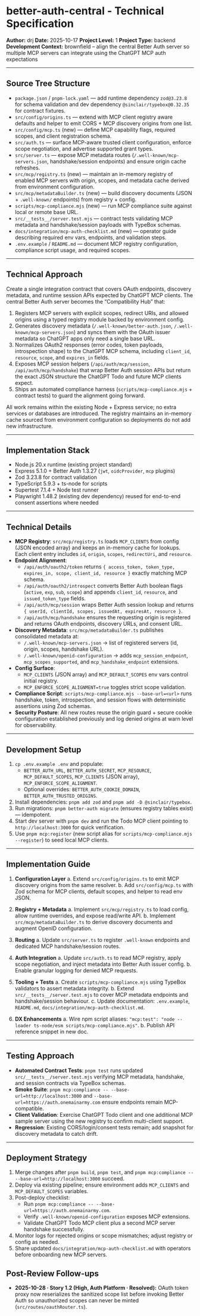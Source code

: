 # better-auth-central - Technical Specification

**Author:** drj
**Date:** 2025-10-17
**Project Level:** 1
**Project Type:** backend
**Development Context:** brownfield – align the central Better Auth server so multiple MCP servers can integrate using the ChatGPT MCP auth expectations

---

## Source Tree Structure

- `package.json` / `pnpm-lock.yaml` — add runtime dependency `zod@3.23.8` for schema validation and dev dependency `@sinclair/typebox@0.32.35` for contract fixtures.
- `src/config/origins.ts` — extend with MCP client registry aware defaults and helper to emit CORS + MCP discovery origins from one list.
- `src/config/mcp.ts` (new) — define MCP capability flags, required scopes, and client registration schema.
- `src/auth.ts` — surface MCP-aware trusted client configuration, enforce scope negotiation, and advertise supported grant types.
- `src/server.ts` — expose MCP metadata routes (`/.well-known/mcp-servers.json`, handshake/session endpoints) and ensure origin cache refreshes.
- `src/mcp/registry.ts` (new) — maintain an in-memory registry of enabled MCP servers with origin, scopes, and metadata cache derived from environment configuration.
- `src/mcp/metadataBuilder.ts` (new) — build discovery documents (JSON + `.well-known/` endpoints) from registry + config.
- `scripts/mcp-compliance.mjs` (new) — run MCP compliance suite against local or remote base URL.
- `src/__tests__/server.test.mjs` — contract tests validating MCP metadata and handshake/session payloads with TypeBox schemas.
- `docs/integration/mcp-auth-checklist.md` (new) — operator guide describing required env vars, endpoints, and validation steps.
- `.env.example` / `README.md` — document MCP registry configuration, compliance script usage, and required scopes.

---

## Technical Approach

Create a single integration contract that covers OAuth endpoints, discovery metadata, and runtime session APIs expected by ChatGPT MCP clients. The central Better Auth server becomes the “Compatibility Hub” that:

1. Registers MCP servers with explicit scopes, redirect URIs, and allowed origins using a typed registry module backed by environment config.
2. Generates discovery metadata (`/.well-known/better-auth.json`, `/.well-known/mcp-servers.json`) and syncs them with the OAuth issuer metadata so ChatGPT apps only need a single base URL.
3. Normalizes OAuth2 responses (error codes, token payloads, introspection shape) to the ChatGPT MCP schema, including `client_id`, `resource`, `scope`, and `expires_in` fields.
4. Exposes MCP session helpers (`/api/auth/mcp/session`, `/api/auth/mcp/handshake`) that wrap Better Auth session APIs but return the exact JSON structure the ChatGPT Todo and future MCP clients expect.
5. Ships an automated compliance harness (`scripts/mcp-compliance.mjs` + contract tests) to guard the alignment going forward.

All work remains within the existing Node + Express service; no extra services or databases are introduced. The registry maintains an in-memory cache sourced from environment configuration so deployments do not add new infrastructure.

---

## Implementation Stack

- Node.js 20.x runtime (existing project standard)
- Express 5.1.0 + Better Auth 1.3.27 (`jwt`, `oidcProvider`, `mcp` plugins)
- Zod 3.23.8 for contract validation
- TypeScript 5.9.3 + ts-node for scripts
- Supertest 7.1.4 + Node test runner
- Playwright 1.48.2 (existing dev dependency) reused for end-to-end consent assertions where needed

---

## Technical Details

- **MCP Registry**: `src/mcp/registry.ts` loads `MCP_CLIENTS` from config (JSON encoded array) and keeps an in-memory cache for lookups. Each client entry includes `id`, `origin`, `scopes`, `redirectUri`, and `resource`.
- **Endpoint Alignment**:
  - `/api/auth/oauth2/token` returns `{ access_token, token_type, expires_in, scope, client_id, resource }` exactly matching MCP schema.
  - `/api/auth/oauth2/introspect` converts Better Auth boolean flags (`active`, `exp`, `sub`, `scope`) and appends `client_id`, `resource`, and `issued_token_type` fields.
  - `/api/auth/mcp/session` wraps Better Auth session lookup and returns `{ userId, clientId, scopes, issuedAt, expiresAt, resource }`.
  - `/api/auth/mcp/handshake` ensures the requesting origin is registered and returns OAuth endpoints, discovery URLs, and consent URL.
- **Discovery Metadata**: `src/mcp/metadataBuilder.ts` publishes consolidated metadata at:
  - `/.well-known/mcp-servers.json` → list of registered servers (id, origin, scopes, handshake URL).
  - `/.well-known/openid-configuration` → adds `mcp_session_endpoint`, `mcp_scopes_supported`, and `mcp_handshake_endpoint` extensions.
- **Config Surface**:
  - `MCP_CLIENTS` (JSON array) and `MCP_DEFAULT_SCOPES` env vars control initial registry.
  - `MCP_ENFORCE_SCOPE_ALIGNMENT=true` toggles strict scope validation.
- **Compliance Script**: `scripts/mcp-compliance.mjs --base-url=<url>` runs handshake, token, introspection, and session flows with deterministic assertions using Zod schemas.
- **Security Posture**: All new routes reuse the origin guard + secure cookie configuration established previously and log denied origins at warn level for observability.

---

## Development Setup

1. `cp .env.example .env` and populate:
   - `BETTER_AUTH_URL`, `BETTER_AUTH_SECRET`, `MCP_RESOURCE`, `MCP_DEFAULT_SCOPES`, `MCP_CLIENTS` (JSON array), `MCP_ENFORCE_SCOPE_ALIGNMENT`.
   - Optional overrides: `BETTER_AUTH_COOKIE_DOMAIN`, `BETTER_AUTH_TRUSTED_ORIGINS`.
2. Install dependencies: `pnpm add zod` and `pnpm add -D @sinclair/typebox`.
3. Run migrations: `pnpm better-auth migrate` (ensures registry tables exist) — idempotent.
4. Start dev server with `pnpm dev` and run the Todo MCP client pointing to `http://localhost:3000` for quick verification.
5. Use `pnpm mcp:register` (new script alias for `scripts/mcp-compliance.mjs --register`) to seed local MCP clients.

---

## Implementation Guide

1. **Configuration Layer**
    a. Extend `src/config/origins.ts` to emit MCP discovery origins from the same resolver.
    b. Add `src/config/mcp.ts` with Zod schema for MCP clients, default scopes, and helper to read env JSON.

2. **Registry + Metadata**
   a. Implement `src/mcp/registry.ts` to load config, allow runtime overrides, and expose read/write API.
   b. Implement `src/mcp/metadataBuilder.ts` to derive discovery documents and augment OpenID configuration.

3. **Routing**
   a. Update `src/server.ts` to register `.well-known` endpoints and dedicated MCP handshake/session routes.

4. **Auth Integration**
   a. Update `src/auth.ts` to read MCP registry, apply scope negotiation, and inject metadata into Better Auth issuer config.
   b. Enable granular logging for denied MCP requests.

5. **Tooling + Tests**
  a. Create `scripts/mcp-compliance.mjs` using TypeBox validators to assert metadata integrity.
  b. Extend `src/__tests__/server.test.mjs` to cover MCP metadata endpoints and handshake/session behaviour.
  c. Update documentation: `.env.example`, `README.md`, `docs/integration/mcp-auth-checklist.md`.

6. **DX Enhancements**
   a. Wire npm script aliases: `"mcp:test": "node --loader ts-node/esm scripts/mcp-compliance.mjs"`.
   b. Publish API reference snippet in new doc.

---

## Testing Approach

- **Automated Contract Tests**: `pnpm test` runs updated `src/__tests__/server.test.mjs` verifying MCP metadata, handshake, and session contracts via TypeBox schemas.
- **Smoke Suite**: `pnpm mcp:compliance -- --base-url=http://localhost:3000` and `--base-url=https://auth.onemainarmy.com` ensure endpoints remain MCP-compatible.
- **Client Validation**: Exercise ChatGPT Todo client and one additional MCP sample server using the new registry to confirm multi-client support.
- **Regression**: Existing CORS/login/consent tests remain; add snapshot for discovery metadata to catch drift.

---

## Deployment Strategy

1. Merge changes after `pnpm build`, `pnpm test`, and `pnpm mcp:compliance -- --base-url=http://localhost:3000` succeed.
2. Deploy via existing pipeline; ensure environment adds `MCP_CLIENTS` and `MCP_DEFAULT_SCOPES` variables.
3. Post-deploy checklist:
   - Run `pnpm mcp:compliance -- --base-url=https://auth.onemainarmy.com`.
   - Verify `.well-known/openid-configuration` exposes MCP extensions.
   - Validate ChatGPT Todo MCP client plus a second MCP server handshake successfully.
4. Monitor logs for rejected origins or scope mismatches; adjust registry or config as needed.
5. Share updated `docs/integration/mcp-auth-checklist.md` with operators before onboarding new MCP servers.

## Post-Review Follow-ups

- **2025-10-28 · Story 1.2 (High, Auth Platform · Resolved):** OAuth token proxy now reserializes the sanitized scope list before invoking Better Auth so unauthorized scopes can never be minted (`src/routes/oauthRouter.ts`).
